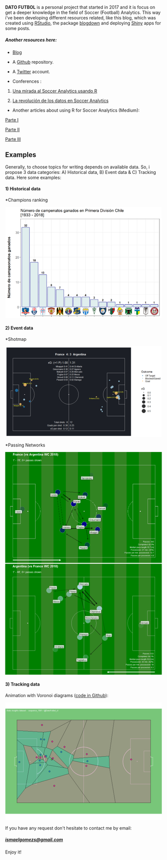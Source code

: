 **DATO FUTBOL** is a personal project that started in 2017 and it is focus on get a deeper knowledge in the field of Soccer (Football) Analytics. This way i've been developing different resources related, like this blog, which was created using [RStudio](https://www.rstudio.com), the package [blogdown](https://github.com/rstudio/blogdown) and deploying [Shiny](http://shiny.rstudio.com) apps for some posts.

##### Another resources here:

* [Blog](http://datofutbol.cl)

* A [Github](https://github.com/Bustami/DatoFutbol) repository.

* A [Twitter](https://twitter.com/DatoFutbol_cl) account.

* Conferences :

1) [Una mirada al Soccer Analytics usando R](http://datofutbol.cl/satRdaySCL2018-soccer-analytics-R/index.html)

2) [La revolución de los datos en Soccer Analytics](http://datofutbol.cl/revolucion-datos-soccer-analytics-seminario-UAI-2019/)

* Another articles about using R for Soccer Analytics (Medium):

[Parte I](https://medium.com/datos-y-ciencia/una-mirada-al-soccer-analytics-usando-r-parte-i-ab6b704b4c7f)

[Parte II](https://medium.com/datos-y-ciencia/una-mirada-al-soccer-analytics-usando-r-parte-ii-5aadb0ff6ab2)

[Parte III](https://medium.com/@ismaelgomezs/una-mirada-al-soccer-analytics-usando-r-parte-iii-3bdff9cd3752)

## Examples

Generally, to choose topics for writing depends on available data. So, i propose 3 data categories: A) Historical data, B) Event data & C) Tracking data. Here some examples:

#### 1) Historical data

*Champions ranking

![](campeones.png)


#### 2) Event data

*Shotmap

![](events1B.png)


*Passing Networks

![](events3B.png)
![](events4B.png)


#### 3) Tracking data

Animation with Voronoi diagrams ([code in Github](https://github.com/Bustami/DatoFutbol/tree/master/TrackingDataTest)):

![](1001_goal.gif)

If you have any request don't hesitate to contact me by email:
##### ismaelgomezs@gmail.com

Enjoy it!
